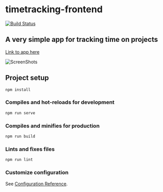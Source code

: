 # timetracking-frontend

[![Build Status](https://dev.azure.com/boreallodgeltd/Timetracking/_apis/build/status/jamiebuckley.timetracking-frontend?branchName=master)](https://dev.azure.com/boreallodgeltd/Timetracking/_build/latest?definitionId=2&branchName=master)

## A very simple app for tracking time on projects

[Link to app here](https://timetrackingstorageacct.z33.web.core.windows.net/)

![ScreenShots](https://user-images.githubusercontent.com/4345596/87874403-7199d700-c9c1-11ea-8475-891ea569e74e.png)

## Project setup
```
npm install
```

### Compiles and hot-reloads for development
```
npm run serve
```

### Compiles and minifies for production
```
npm run build
```

### Lints and fixes files
```
npm run lint
```

### Customize configuration
See [Configuration Reference](https://cli.vuejs.org/config/).
